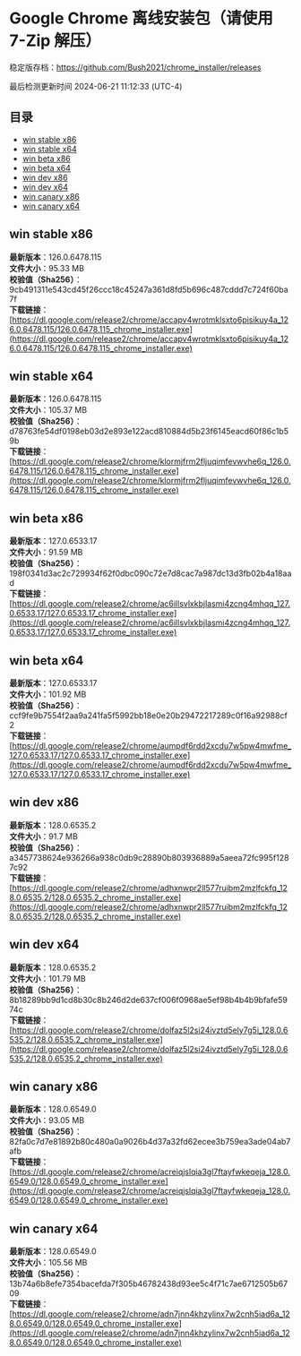 # Google Chrome 离线安装包（请使用 7-Zip 解压）
稳定版存档：<https://github.com/Bush2021/chrome_installer/releases>

最后检测更新时间
2024-06-21 11:12:33 (UTC-4)


## 目录
* [win stable x86](https://github.com/Bush2021/chrome_installer?tab=readme-ov-file#win-stable-x86)
* [win stable x64](https://github.com/Bush2021/chrome_installer?tab=readme-ov-file#win-stable-x64)
* [win beta x86](https://github.com/Bush2021/chrome_installer?tab=readme-ov-file#win-beta-x86)
* [win beta x64](https://github.com/Bush2021/chrome_installer?tab=readme-ov-file#win-beta-x64)
* [win dev x86](https://github.com/Bush2021/chrome_installer?tab=readme-ov-file#win-dev-x86)
* [win dev x64](https://github.com/Bush2021/chrome_installer?tab=readme-ov-file#win-dev-x64)
* [win canary x86](https://github.com/Bush2021/chrome_installer?tab=readme-ov-file#win-canary-x86)
* [win canary x64](https://github.com/Bush2021/chrome_installer?tab=readme-ov-file#win-canary-x64)

## win stable x86
**最新版本**：126.0.6478.115  
**文件大小**：95.33 MB  
**校验值（Sha256）**：9cb491311e543cd45f26ccc18c45247a361d8fd5b696c487cddd7c724f60ba7f  
**下载链接**：[https://dl.google.com/release2/chrome/accapv4wrotmklsxto6pisikuy4a_126.0.6478.115/126.0.6478.115_chrome_installer.exe](https://dl.google.com/release2/chrome/accapv4wrotmklsxto6pisikuy4a_126.0.6478.115/126.0.6478.115_chrome_installer.exe)  

## win stable x64
**最新版本**：126.0.6478.115  
**文件大小**：105.37 MB  
**校验值（Sha256）**：d78763fe54df0198eb03d2e893e122acd810884d5b23f6145eacd60f86c1b59b  
**下载链接**：[https://dl.google.com/release2/chrome/klormjfrm2fljuqimfevwvhe6q_126.0.6478.115/126.0.6478.115_chrome_installer.exe](https://dl.google.com/release2/chrome/klormjfrm2fljuqimfevwvhe6q_126.0.6478.115/126.0.6478.115_chrome_installer.exe)  

## win beta x86
**最新版本**：127.0.6533.17  
**文件大小**：91.59 MB  
**校验值（Sha256）**：198f0341d3ac2c729934f62f0dbc090c72e7d8cac7a987dc13d3fb02b4a18aad  
**下载链接**：[https://dl.google.com/release2/chrome/ac6illsvlxkbjlasmi4zcng4mhqq_127.0.6533.17/127.0.6533.17_chrome_installer.exe](https://dl.google.com/release2/chrome/ac6illsvlxkbjlasmi4zcng4mhqq_127.0.6533.17/127.0.6533.17_chrome_installer.exe)  

## win beta x64
**最新版本**：127.0.6533.17  
**文件大小**：101.92 MB  
**校验值（Sha256）**：ccf9fe9b7554f2aa9a241fa5f5992bb18e0e20b29472217289c0f16a92988cf2  
**下载链接**：[https://dl.google.com/release2/chrome/aumpdf6rdd2xcdu7w5pw4mwfme_127.0.6533.17/127.0.6533.17_chrome_installer.exe](https://dl.google.com/release2/chrome/aumpdf6rdd2xcdu7w5pw4mwfme_127.0.6533.17/127.0.6533.17_chrome_installer.exe)  

## win dev x86
**最新版本**：128.0.6535.2  
**文件大小**：91.7 MB  
**校验值（Sha256）**：a3457738624e936266a938c0db9c28890b803936889a5aeea72fc995f1287c92  
**下载链接**：[https://dl.google.com/release2/chrome/adhxnwpr2ll577ruibm2mzlfckfq_128.0.6535.2/128.0.6535.2_chrome_installer.exe](https://dl.google.com/release2/chrome/adhxnwpr2ll577ruibm2mzlfckfq_128.0.6535.2/128.0.6535.2_chrome_installer.exe)  

## win dev x64
**最新版本**：128.0.6535.2  
**文件大小**：101.79 MB  
**校验值（Sha256）**：8b18289bb9d1cd8b30c8b246d2de637cf006f0968ae5ef98b4b4b9bfafe5974c  
**下载链接**：[https://dl.google.com/release2/chrome/dolfaz5l2si24ivztd5ely7g5i_128.0.6535.2/128.0.6535.2_chrome_installer.exe](https://dl.google.com/release2/chrome/dolfaz5l2si24ivztd5ely7g5i_128.0.6535.2/128.0.6535.2_chrome_installer.exe)  

## win canary x86
**最新版本**：128.0.6549.0  
**文件大小**：93.05 MB  
**校验值（Sha256）**：82fa0c7d7e81892b80c480a0a9026b4d37a32fd62ecee3b759ea3ade04ab7afb  
**下载链接**：[https://dl.google.com/release2/chrome/acreiqjslqia3gl7ftayfwkeqeja_128.0.6549.0/128.0.6549.0_chrome_installer.exe](https://dl.google.com/release2/chrome/acreiqjslqia3gl7ftayfwkeqeja_128.0.6549.0/128.0.6549.0_chrome_installer.exe)  

## win canary x64
**最新版本**：128.0.6549.0  
**文件大小**：105.56 MB  
**校验值（Sha256）**：13b74a6b8efe7354bacefda7f305b46782438d93ee5c4f71c7ae6712505b6709  
**下载链接**：[https://dl.google.com/release2/chrome/adn7jnn4khzylinx7w2cnh5iad6a_128.0.6549.0/128.0.6549.0_chrome_installer.exe](https://dl.google.com/release2/chrome/adn7jnn4khzylinx7w2cnh5iad6a_128.0.6549.0/128.0.6549.0_chrome_installer.exe)  

